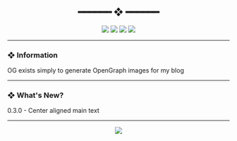 <h2 align="center"> ━━━━━━  ❖  ━━━━━━ </h2>

<!-- BADGES -->
<div align="center">
   <p></p>
   
   <img src="https://img.shields.io/github/stars/dotzenith/og?color=F8BD96&labelColor=302D41&style=for-the-badge">   

   <img src="https://img.shields.io/github/forks/dotzenith/og?color=DDB6F2&labelColor=302D41&style=for-the-badge">   

   <img src="https://img.shields.io/github/repo-size/dotzenith/lovesay.rs?color=ABE9B3&labelColor=302D41&style=for-the-badge">
   
   <img src="https://img.shields.io/github/commit-activity/y/dotzenith/lovesay.rs?color=96CDFB&labelColor=302D41&style=for-the-badge&label=COMMITS"/>
   <br>

</div>

<p/>

---

### ❖ Information 

OG exists simply to generate OpenGraph images for my blog

---

### ❖ What's New?

0.3.0 - Center aligned main text

---

<div align="center">

   <img src="https://img.shields.io/static/v1.svg?label=License&message=MIT&color=F5E0DC&labelColor=302D41&style=for-the-badge">

</div>
